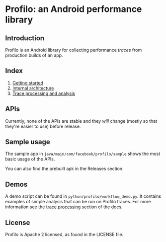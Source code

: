 # Profilo: an Android performance library

## Introduction
Profilo is an Android library for collecting performance *traces* from production builds of an app.

## Index

1. [Getting started](https://facebookincubator.github.io/profilo/docs/getting-started)
2. [Internal architecture](https://facebookincubator.github.io/profilo/docs/architecture)
3. [Trace processing and analysis](https://facebookincubator.github.io/profilo/docs/trace-processing)

## APIs

Currently, none of the APIs are stable and they *will* change (mostly so that they're easier to use) before release.

## Sample usage

The sample app in `java/main/com/facebook/profilo/sample` shows the most basic usage of the APIs.

You can also find the prebuilt apk in the Releases section.

## Demos

A demo script can be found in `python/profilo/workflow_demo.py`. It contains examples of simple
analysis that can be run on Profilo traces. For more information see the [trace processing](https://facebookincubator.github.io/profilo/docs/trace-processing.html) section of the docs.

## License
Profilo is Apache 2 licensed, as found in the LICENSE file.
